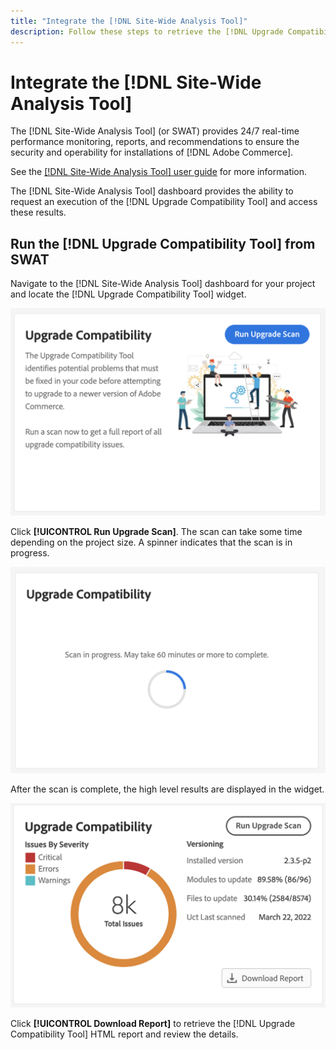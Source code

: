 ```yaml
---
title: "Integrate the [!DNL Site-Wide Analysis Tool]"
description: Follow these steps to retrieve the [!DNL Upgrade Compatibility Tool] report from the [!DNL Site-Wide Analysis Tool] dashboard on your [!DNL Adobe Commerce] project.
---
```


# Integrate the [!DNL Site-Wide Analysis Tool]

The [!DNL Site-Wide Analysis Tool] (or SWAT) provides 24/7 real-time performance monitoring, reports, and recommendations to ensure the security and operability for installations of [!DNL Adobe Commerce].

See the [[!DNL Site-Wide Analysis Tool] user guide](https://docs.magento.com/user-guide/reports/site-wide-analysis-tool.html) for more information.

The [!DNL Site-Wide Analysis Tool] dashboard provides the ability to request an execution of the [!DNL Upgrade Compatibility Tool] and access these results.

## Run the [!DNL Upgrade Compatibility Tool] from SWAT

Navigate to the [!DNL Site-Wide Analysis Tool] dashboard for your project and locate the [!DNL Upgrade Compatibility Tool] widget.

![UCT SWAT widget - Initial](../../assets/upgrade-guide/uct-swat-initial.png)

Click **[!UICONTROL Run Upgrade Scan]**. The scan can take some time depending on the project size. A spinner indicates that the scan is in progress.

![UCT SWAT widget - In Progress](../../assets/upgrade-guide/uct-swat-progress.png)

After the scan is complete, the high level results are displayed in the widget.

![UCT SWAT widget - Results](../../assets/upgrade-guide/uct-swat-results.png)

Click **[!UICONTROL Download Report]** to retrieve the [!DNL Upgrade Compatibility Tool] HTML report and review the details.
